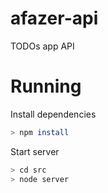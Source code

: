 # afazer-api
TODOs app API

# Running
Install dependencies
```sh
> npm install
```
Start server
```sh
> cd src
> node server